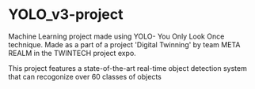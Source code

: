 # YOLO_v3-project
Machine Learning project made using YOLO- You Only Look Once technique.
Made as a part of a project 'Digital Twinning' by team META REALM in the 
TWINTECH project expo.

This project features a state-of-the-art real-time object detection system that can recogonize over 60 classes of objects
